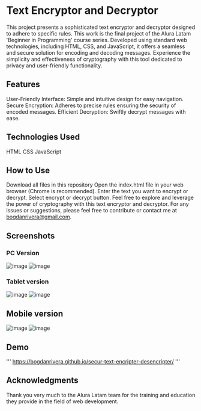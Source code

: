 # Text Encryptor and Decryptor
This project presents a sophisticated text encryptor and decryptor designed to adhere to specific rules. This work is the final project of the Alura Latam 'Beginner in Programming' course series. Developed using standard web technologies, including HTML, CSS, and JavaScript, it offers a seamless and secure solution for encoding and decoding messages. Experience the simplicity and effectiveness of cryptography with this tool dedicated to privacy and user-friendly functionality.

## Features
User-Friendly Interface: Simple and intuitive design for easy navigation.
Secure Encryption: Adheres to precise rules ensuring the security of encoded messages.
Efficient Decryption: Swiftly decrypt messages with ease.
## Technologies Used
HTML
CSS
JavaScript
## How to Use
Download all files in this repository
Open the index.html file in your web browser (Chrome is recommended).
Enter the text you want to encrypt or decrypt.
Select encrypt or decrypt button. 
Feel free to explore and leverage the power of cryptography with this text encryptor and decryptor. For any issues or suggestions, please feel free to contribute or contact me at bogdanrivera@gmail.com.

## Screenshots
### PC Version
![image](https://github.com/BogdanRivera/secur-text-encripter-desencripter/assets/121648408/7723ee44-29b6-46ba-a393-5093834d84b4)
![image](https://github.com/BogdanRivera/secur-text-encripter-desencripter/assets/121648408/ed237496-aca4-4490-b226-ec252c6a5bf8)

### Tablet version
![image](https://github.com/BogdanRivera/secur-text-encripter-desencripter/assets/121648408/b797a793-ac50-4322-a7e9-6ae14d594f17)
![image](https://github.com/BogdanRivera/secur-text-encripter-desencripter/assets/121648408/d41798ea-00ba-487e-b68a-bef63545f1bb)

## Mobile version 
![image](https://github.com/BogdanRivera/secur-text-encripter-desencripter/assets/121648408/24d1252b-44e3-41e8-bcf0-293690d25b28)
![image](https://github.com/BogdanRivera/secur-text-encripter-desencripter/assets/121648408/36044229-557d-4f35-b78a-c2868b7df2bc)

## Demo
'''
https://bogdanrivera.github.io/secur-text-encripter-desencripter/
'''
## Acknowledgments
Thank you very much to the Alura Latam team for the training and education they provide in the field of web development.

